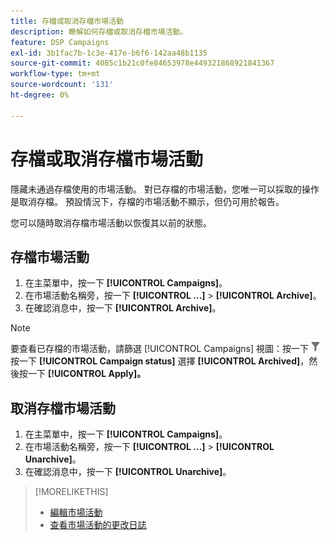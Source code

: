 ```yaml
---
title: 存檔或取消存檔市場活動
description: 瞭解如何存檔或取消存檔市場活動。
feature: DSP Campaigns
exl-id: 3b1fac7b-1c3e-417e-b6f6-142aa48b1135
source-git-commit: 4085c1b21c0fe84653978e449321868921841367
workflow-type: tm+mt
source-wordcount: '131'
ht-degree: 0%

---
```


# 存檔或取消存檔市場活動

隱藏未通過存檔使用的市場活動。 對已存檔的市場活動，您唯一可以採取的操作是取消存檔。 預設情況下，存檔的市場活動不顯示，但仍可用於報告。

您可以隨時取消存檔市場活動以恢復其以前的狀態。

## 存檔市場活動

1. 在主菜單中，按一下 **[!UICONTROL Campaigns]**。
1. 在市場活動名稱旁，按一下  **[!UICONTROL ...]** > **[!UICONTROL Archive]**。
1. 在確認消息中，按一下 **[!UICONTROL Archive]**。

>[!NOTE]
>
>要查看已存檔的市場活動，請篩選 [!UICONTROL Campaigns] 視圖：按一下 ![「篩選」按鈕](/help/dsp/assets/filter.png)按一下 **[!UICONTROL Campaign status]** 選擇 **[!UICONTROL Archived]**，然後按一下 **[!UICONTROL Apply]。**

## 取消存檔市場活動

1. 在主菜單中，按一下 **[!UICONTROL Campaigns]**。
1. 在市場活動名稱旁，按一下  **[!UICONTROL ...]** > **[!UICONTROL Unarchive]**。
1. 在確認消息中，按一下 **[!UICONTROL Unarchive]**。

>[!MORELIKETHIS]
>
>* [編輯市場活動](campaign-edit.md)
>* [查看市場活動的更改日誌](campaign-change-log.md)